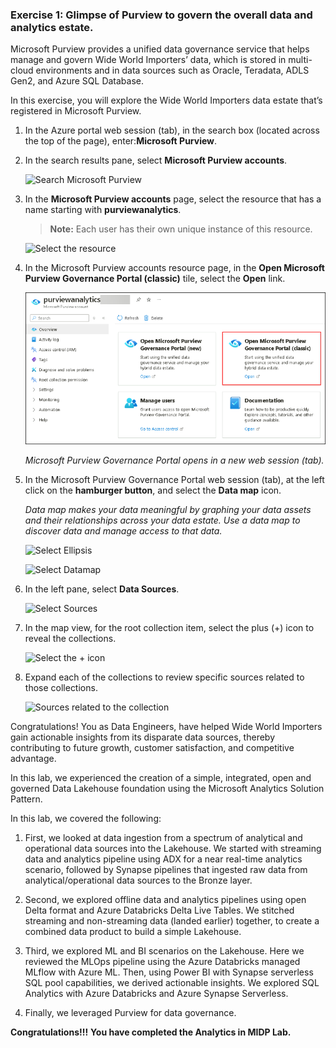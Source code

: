 ### Exercise 1: Glimpse of Purview to govern the overall data and analytics estate. <a name="tee-up-the-purview"></a>

Microsoft Purview provides a unified data governance service that helps manage and govern Wide World Importers’ data, which is stored in multi-cloud environments and in data sources such as Oracle, Teradata, ADLS Gen2, and Azure SQL Database.

In this exercise, you will explore the Wide World Importers data estate that’s registered in Microsoft Purview.

1. In the Azure portal web session (tab), in the search box (located across the top of the page), enter:**Microsoft Purview**.

2. In the search results pane, select **Microsoft Purview accounts**.

   ![Search Microsoft Purview](https://github.com/CloudLabsAI-Azure/Ignite-lab/blob/main/media/img402.png?raw=true)

3. In the **Microsoft Purview accounts** page, select the resource that has a name starting with **purviewanalytics**.

    >**Note:** Each user has their own unique instance of this resource.

    ![Select the resource](https://github.com/CloudLabsAI-Azure/Ignite-lab/blob/main/media/img403.png?raw=true)

4. In the Microsoft Purview accounts resource page, in the **Open Microsoft Purview Governance Portal (classic)** tile, select the **Open** link.

    ![](../media/13082024.png)

    *Microsoft Purview Governance Portal opens in a new web session (tab).*

5. In the Microsoft Purview Governance Portal web session (tab), at the left click on the **hamburger button**, and select the **Data map** icon.

    *Data map makes your data meaningful by graphing your data assets and their relationships across your data estate. Use a data map to discover data and manage access to that data.*

    ![Select Ellipsis](https://github.com/CloudLabsAI-Azure/Ignite-lab/blob/main/media/elipses-purview.png?raw=true)

    ![Select Datamap](https://github.com/CloudLabsAI-Azure/Ignite-lab/blob/main/media/datamap-purview.png?raw=true)

6. In the left pane, select **Data Sources**.

    ![Select Sources](https://github.com/CloudLabsAI-Azure/Ignite-lab/blob/main/media/sources-purveiw.png?raw=true)

7. In the map view, for the root collection item, select the plus (+) icon to reveal the collections.

    ![Select the + icon](https://github.com/CloudLabsAI-Azure/Ignite-lab/blob/main/media/image4009.png?raw=true)

8. Expand each of the collections to review specific sources related to those collections.

    ![Sources related to the collection](https://github.com/CloudLabsAI-Azure/Ignite-lab/blob/main/media/image4010.png?raw=true)

Congratulations! You as Data Engineers, have helped Wide World Importers gain actionable insights from its disparate data sources, thereby contributing to future growth, customer satisfaction, and competitive advantage.

In this lab, we experienced the creation of a simple, integrated, open and governed Data Lakehouse foundation using the Microsoft Analytics Solution Pattern. 

In this lab, we covered the following:

1. First, we looked at data ingestion from a spectrum of analytical and operational data sources into the Lakehouse. We started with streaming data and analytics pipeline using ADX for a near real-time analytics scenario, followed by Synapse pipelines that ingested raw data from analytical/operational data sources to the Bronze layer. 

2. Second, we explored offline data and analytics pipelines using open Delta format and Azure Databricks Delta Live Tables. We stitched streaming and non-streaming data (landed earlier) together, to create a combined data product to build a simple Lakehouse.

3. Third, we explored ML and BI scenarios on the Lakehouse. Here we reviewed the MLOps pipeline using the Azure Databricks managed MLflow with Azure ML. Then, using Power BI with Synapse serverless SQL pool capabilities, we derived actionable insights. We explored SQL Analytics with Azure Databricks and Azure Synapse Serverless. 

4. Finally, we leveraged Purview for data governance.  

**Congratulations!!!**
**You have completed the Analytics in MIDP Lab.**
